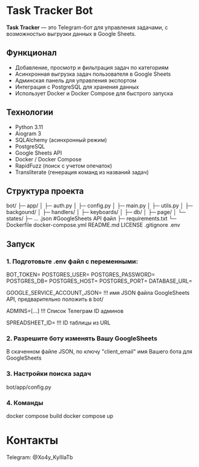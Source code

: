 # Task Tracker Bot

**Task Tracker** — это Telegram-бот для управления задачами, с возможностью выгрузки данных в Google Sheets.  



## Функционал

- Добавление, просмотр и фильтрация задач по категориям
- Асинхронная выгрузка задач пользователя в Google Sheets
- Админская панель для управления экспортом
- Интеграция с PostgreSQL для хранения данных
- Использует Docker и Docker Compose для быстрого запуска



## Технологии

- Python 3.11
- Aiogram 3
- SQLAlchemy (асинхронный режим)
- PostgreSQL
- Google Sheets API
- Docker / Docker Compose
- RapidFuzz (поиск с учетом опечаток)
- Transliterate (генерация команд из названий задач)



## Структура проекта

bot/
├─ app/
│ ├─ auth.py
│ ├─ config.py
│ ├─ main.py
│ ├─ utils.py
│ ├─ backgound/
│ ├─ handlers/
│ ├─ keyboards/ 
│ ├─ db/ 
│ ├─ page/
│ └─ states/
├─ ... .json           #GoogleSheets API файл
├─ requirements.txt
└─ Dockerfile
docker-compose.yml
README.md
LICENSE
.gitignore
.env



## Запуск

### 1. Подготовьте .env файл с переменными:

BOT_TOKEN=
POSTGRES_USER=
POSTGRES_PASSWORD=
POSTGRES_DB=
POSTGRES_HOST=
POSTGRES_PORT=
DATABASE_URL=

GOOGLE_SERVICE_ACCOUNT_JSON=                     !!! имя JSON файла GoogleSheets API, предварительно положить в bot/

ADMINS=[...]                                     !!! Список Телеграм ID админов

SPREADSHEET_ID=                                  !!! ID таблицы из URL


### 2. Разрешите боту изменять Вашу GoogleSheets

В скаченном файле JSON, по ключу "client_email" имя Вашего бота для GoogleSheets


### 3. Настройки поиска задач

bot/app/config.py


### 4. Команды

docker compose build
docker compose up



# Контакты

Telegram: @Xo4y_KyIIIaTb